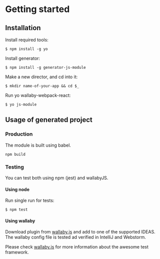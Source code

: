 # Getting started

## Installation

Install required tools:

```$ npm install -g yo```

Install generator:

```$ npm install -g generator-js-module```

Make a new director, and cd into it:

```$ mkdir name-of-your-app && cd $_```

Run yo wallaby-webpack-react:

```$ yo js-module```

## Usage of generated project

### Production

The module is built using babel.

  ```npm build```

### Testing

You can test both using npm (jest) and wallabyJS. 

#### Using node

Run single run for tests:

```$ npm test```

#### Using wallaby

Download plugin from [wallaby.js](http://www.wallabyjs.com) and add to one of the supported IDEAS.
The wallaby config file is tested ad verified in IntelliJ and Webstorm.

Please check [wallaby.js](http://www.wallabyjs.com) for more information about the awesome test framework.
